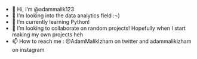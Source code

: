 - 👋 Hi, I’m @adammalik123
- 👀 I’m looking into the data analytics field :¬) 
- 🌱 I’m currently learning Python!
- 💞️ I’m looking to collaborate on random projects! Hopefully when I start making my own projects heh
- 📫 How to reach me : @AdamMalikIzham on twitter and adammalikizham on instagram


